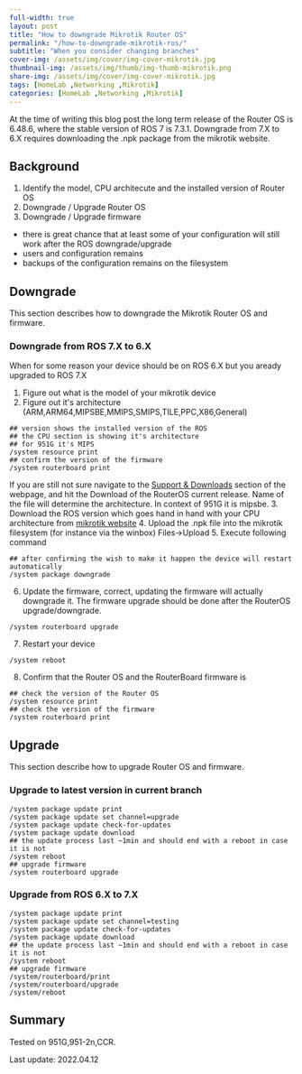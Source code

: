 ```yaml
---
full-width: true
layout: post
title: "How to downgrade Mikrotik Router OS"
permalink: "/how-to-downgrade-mikrotik-ros/"
subtitle: "When you consider changing branches"
cover-img: /assets/img/cover/img-cover-mikrotik.jpg
thumbnail-img: /assets/img/thumb/img-thumb-mikrotik.png
share-img: /assets/img/cover/img-cover-mikrotik.jpg
tags: [HomeLab ,Networking ,Mikrotik]
categories: [HomeLab ,Networking ,Mikrotik]
---
```

At the time of writing this blog post the long term release of the Router OS is 6.48.6, where the stable version of ROS 7 is 7.3.1. Downgrade from 7.X to 6.X requires downloading the .npk package from the mikrotik website.

## Background

1. Identify the model, CPU architecute and the installed version of Router OS
2. Downgrade / Upgrade Router OS
3. Downgrade / Upgrade firmware

+ there is great chance that at least some of your configuration will still work after the ROS downgrade/upgrade
+ users and configuration remains
+ backups of the configuration remains on the filesystem

## Downgrade

This section describes how to downgrade the Mikrotik Router OS and firmware.

### Downgrade from ROS 7.X to 6.X

When for some reason your device should be on ROS 6.X but you aready upgraded to ROS 7.X

1. Figure out what is the model of your mikrotik device
2. Figure out it's architecture (ARM,ARM64,MIPSBE,MMIPS,SMIPS,TILE,PPC,X86,General)

```shell
## version shows the installed version of the ROS
## the CPU section is showing it's architecture
## for 951G it's MIPS
/system resource print
## confirm the version of the firmware
/system routerboard print
```

If you are still not sure navigate to the [Support & Downloads](https://mikrotik.com/product/RB951G-2HnD#fndtn-downloads) section of the webpage, and hit the Download of the RouterOS current release. Name of the file will determine the architecture. In context of 951G it is mipsbe.
3. Download the ROS version which goes hand in hand with your CPU architecture from [mikrotik website](https://mikrotik.com/download)
4. Upload the .npk file into the mikrotik filesystem (for instance via the winbox) Files->Upload
5. Execute following command

```shell
## after confirming the wish to make it happen the device will restart automatically
/system package downgrade
```

6. Update the firmware, correct, updating the firmware will actually downgrade it. The firmware upgrade should be done after the RouterOS upgrade/downgrade.

```shell
/system routerboard upgrade
```

7. Restart your device

```shell
/system reboot
```

8. Confirm that the Router OS and the RouterBoard firmware is 

```shell
## check the version of the Router OS
/system resource print
## check the version of the firmware
/system routerboard print
```

## Upgrade

This section describe how to upgrade Router OS and firmware.

### Upgrade to latest version in current branch

```shell
/system package update print
/system package update set channel=upgrade
/system package update check-for-updates
/system package update download
## the update process last ~1min and should end with a reboot in case it is not
/system reboot
## upgrade firmware
/system routerboard upgrade
```

### Upgrade from ROS 6.X to 7.X

```shell
/system package update print
/system package update set channel=testing
/system package update check-for-updates
/system package update download
## the update process last ~1min and should end with a reboot in case it is not
/system reboot
## upgrade firmware
/system/routerboard/print
/system/routerboard/upgrade
/system/reboot
```

## Summary

Tested on 951G,951-2n,CCR.

Last update: 2022.04.12
